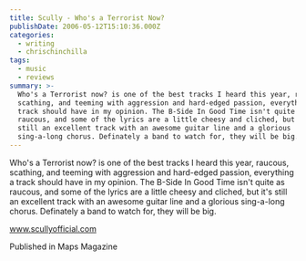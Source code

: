 ```yaml
---
title: Scully - Who's a Terrorist Now?
publishDate: 2006-05-12T15:10:36.000Z
categories:
  - writing
  - chrischinchilla
tags:
  - music
  - reviews
summary: >-
  Who's a Terrorist now? is one of the best tracks I heard this year, raucous,
  scathing, and teeming with aggression and hard-edged passion, everything a
  track should have in my opinion. The B-Side In Good Time isn't quite as
  raucous, and some of the lyrics are a little cheesy and cliched, but it's
  still an excellent track with an awesome guitar line and a glorious
  sing-a-long chorus. Definately a band to watch for, they will be big.
---
```


Who's a Terrorist now? is one of the best tracks I heard this year, raucous, scathing, and teeming with aggression and hard-edged passion, everything a track should have in my opinion. The B-Side In Good Time isn't quite as raucous, and some of the lyrics are a little cheesy and cliched, but it's still an excellent track with an awesome guitar line and a glorious sing-a-long chorus. Definately a band to watch for, they will be big.

<a href='https://www.scullyofficial.com' target='_blank'>www.scullyofficial.com</a>

Published in Maps Magazine
